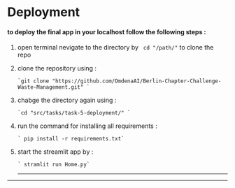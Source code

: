 # Deployment

#### to deploy the final app in your localhost follow the following steps :


1. open terminal nevigate to the directory by ` cd "/path/"`  to clone the repo
2. clone the repository using :

   ```
   `git clone "https://github.com/OmdenaAI/Berlin-Chapter-Challenge-Waste-Management.git" `
   ```
3. chabge the directory again using :

   ```
   `cd "src/tasks/task-5-deployment/" `
   ```
4. run the command for installing all requirements :

   ```
   ` pip install -r requirements.txt`
   ```
5. start the streamlit app by :

   ```
   ` stramlit run Home.py`
   ```


   ---

---
